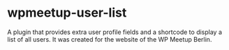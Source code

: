 wpmeetup-user-list
==================

A plugin that provides extra user profile fields and a shortcode to display a list of all users. It was created for the website of the WP Meetup Berlin.
